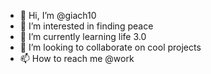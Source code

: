 - 👋 Hi, I’m @giach10
- 👀 I’m interested in finding peace
- 🌱 I’m currently learning life 3.0
- 💞️ I’m looking to collaborate on cool projects
- 📫 How to reach me @work

<!---
giach10/giach10 is a ✨ special ✨ repository because its `README.md` (this file) appears on your GitHub profile.
You can click the Preview link to take a look at your changes.
--->
